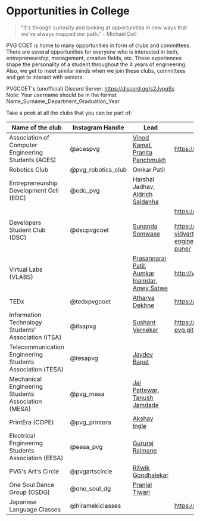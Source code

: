 # Opportunities in College

> “It's through curiosity and looking at opportunities in new ways that we've always mapped our path.” - Michael Dell  

PVG COET is home to many opportunities in form of clubs and committees. There are several opportunities for everyone who is interested in tech, entrepreneurship, management, creative fields, etc. These experiences shape the personality of a student throughout the 4 years of engineering. Also, we get to meet similar minds when we join these clubs, committees and get to interact with seniors.  

PVGCOET's (unofficial) Discord Server: https://discord.gg/s2JvpqSs  
Note: Your username should be in the format Name_Surname_Department_Graduation_Year

Take a peek at all the clubs that you can be part of:  

| Name of the club | Instagram Handle | Lead | Website |
| --------------- | --------------- | --------------- | --------------- |
| Association of Computer Engineering Students (ACES) | @acespvg | [Vinod Kamat](https://www.linkedin.com/in/vinodkamat2607/), [Pranita Panchmukh](https://www.linkedin.com/in/pranita-panchmukh-2444501b6/) | https://acespvgcoet.web.app/ |
| Robotics Club | @pvg_robotics_club | Omkar Patil | 
| Entrepreneurship Development Cell (EDC) | @edc_pvg | Harshal Jadhav, [Aldrich Saldanha](https://www.linkedin.com/in/aldrich-saldanha-a168a01b7/) | |
| Developers Student Club (DSC) | @dscpvgcoet | [Sunanda Somwase](https://www.linkedin.com/in/sunandasomwase/) |https://dscpvgcoet.github.io/<br><br>https://dsc.community.dev/pune-vidyarthi-grihas-college-of-engineering-and-technology-pune/ |
| Virtual Labs (VLABS) |  | [Prasannaraj Patil](https://www.linkedin.com/in/prasannaraj-patil/), [Aumkar Inamdar](https://www.linkedin.com/in/aumkar-inamdar-57964b191/), [Amey Satwe](https://www.linkedin.com/in/amey-satwe/) | http://vlabs.iitb.ac.in/vlab/|
| TEDx | @tedxpvgcoet | [Atharva Dekhne](https://www.linkedin.com/in/atharvadhekne/) | https://tedxpvgcoet.com |
| Information Technology Students' Association (ITSA) |  @itsapvg | [Sushant Vernekar](https://www.linkedin.com/in/sushant-vernekar-98a00a181/) | https://itsa-pvg.github.io/website2021/ | linktr.ee/itsapvg |
| Telecommunication Engineering Students Association (TESA) | @tesapvg |[Jaydev Bapat](https://www.linkedin.com/in/jaydev-bapat-1535b91b5/) | |
| Mechanical Engineering Students Association (MESA) | @pvg_mesa | [Jai Pattewar](https://www.linkedin.com/in/jai-pattewar/), [Tanush Jamdade](https://www.linkedin.com/in/tanush-jamdade-33a6801b1/) | |
| PrintEra (COPE) | @pvg_printera | [Akshay Ingle](https://www.linkedin.com/in/akshay-ingle-58132b192/) | |
| Electrical Engineering Students Association (EESA) | @eesa_pvg | [Gururaj Rajmane](https://www.linkedin.com/in/gururaj-rajmane-519787201/) | |
| PVG's Art's Circle | @pvgartscircle | [Ritwik Gondhalekar](https://www.linkedin.com/in/ritwik-gondhalekar-5a8973193/) | |
| One Soul Dance Group (OSDG) | @one_soul_dg | [Pranjal Tiwari](https://www.linkedin.com/in/pranjaldtiwari/)| |
| Japanese Language Classes | @hiramekiclasses | | https://hirameki.co.in/ |
